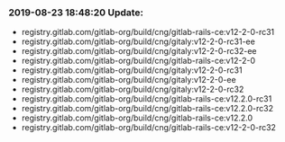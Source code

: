 ### 2019-08-23 18:48:20 Update:

- registry.gitlab.com/gitlab-org/build/cng/gitlab-rails-ce:v12-2-0-rc31
- registry.gitlab.com/gitlab-org/build/cng/gitaly:v12-2-0-rc31-ee
- registry.gitlab.com/gitlab-org/build/cng/gitaly:v12-2-0-rc32-ee
- registry.gitlab.com/gitlab-org/build/cng/gitlab-rails-ce:v12-2-0
- registry.gitlab.com/gitlab-org/build/cng/gitaly:v12-2-0-rc31
- registry.gitlab.com/gitlab-org/build/cng/gitaly:v12-2-0-ee
- registry.gitlab.com/gitlab-org/build/cng/gitaly:v12-2-0-rc32
- registry.gitlab.com/gitlab-org/build/cng/gitlab-rails-ce:v12.2.0-rc31
- registry.gitlab.com/gitlab-org/build/cng/gitlab-rails-ce:v12.2.0-rc32
- registry.gitlab.com/gitlab-org/build/cng/gitlab-rails-ce:v12.2.0
- registry.gitlab.com/gitlab-org/build/cng/gitlab-rails-ce:v12-2-0-rc32
